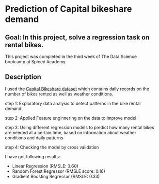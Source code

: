 # Prediction of Capital bikeshare demand
## Goal: In this project, solve a regression task on rental bikes.
This project was completed in the third week of The Data Science bootcamp at Spiced Academy

## Description
I used the [Capital Bikeshare dataset](https://www.kaggle.com/c/bike-sharing-demand/)  which contains daily records on the number of bikes rented as well as weather conditions.

step 1: Exploratory data analysis to detect patterns in the bike rental demand.

step 2: Applied Feature enginnering on the data to improve model.

step 3: Using different regression models to predict how many rental bikes are needed at a certain time, based on information about weather      conditions and daily patterns

step 4: Checking the model by cross validation

I have got following results:
- Linear Regression (RMSLE: 0.60)
- Random Forest Regressor (RMSLE score: 0.16)
- Gradient Boosting Regressor (RMSLE: 0.33)

